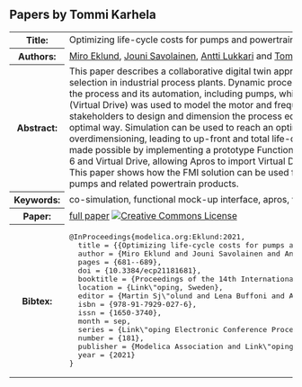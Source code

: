 ## Papers by Tommi Karhela
<table><tr><th>Title:</th>
<td>Optimizing life-cycle costs for pumps and powertrains using FMI co-simulation</td>
</tr>
<tr><th>Authors:</th>
<td>
<a href="/proceedings/authors/MiroEklund">Miro Eklund</a>, <a href="/proceedings/authors/JouniSavolainen">Jouni Savolainen</a>, <a href="/proceedings/authors/AnttiLukkari">Antti Lukkari</a> and <a href="/proceedings/authors/TommiKarhela">Tommi Karhela</a></td>
</tr>
<tr><th>Abstract:</th>
<td>This paper describes a collaborative digital twin approach
for equipment dimensioning and selection in
industrial process plants. Dynamic process simulator
(Apros) was used to model the process and its automation,
including pumps, while a product specific dynamic
simulator (Virtual Drive) was used to model the
motor and frequency converter. This approach allows
all stakeholders to design and dimension the process
equipment together in a holistic and energy optimal
way. Simulation can be used to reach an optimal equipment
solution that prevents overdimensioning, leading
to up-front and total life-cycle cost savings.
Co-simulation was made possible by implementing
a prototype Functional Mock-up Interface (FMI) for
both Apros 6 and Virtual Drive, allowing Apros to
import Virtual Drive as a Functional Mock-up Unit
(FMU). This paper shows how the FMI solution can be
used for finding energy optimal selections for pumps
and related powertrain products.</td></tr>
<tr><th>Keywords:</th>
<td>co-simulation, functional mock-up interface, apros, virtual drive, optimization</td></tr>
<tr><th>Paper:</th>
<td><a href="https://doi.org/10.3384/ecp21181681">full paper</a> <a rel="license" href="http://creativecommons.org/licenses/by/4.0/"><img alt="Creative Commons License" style="border-width:0" src="https://i.creativecommons.org/l/by/4.0/80x15.png" /></a></td>
</tr>
<tr><th>Bibtex:</th>
<td><pre>
@InProceedings{modelica.org:Eklund:2021,
  title = {{Optimizing life-cycle costs for pumps and powertrains using FMI co-simulation}},
  author = {Miro Eklund and Jouni Savolainen and Antti Lukkari and Tommi Karhela},
  pages = {681--689},
  doi = {10.3384/ecp21181681},
  booktitle = {Proceedings of the 14th International Modelica Conference},
  location = {Link\&quot;oping, Sweden},
  editor = {Martin Sj\&quot;olund and Lena Buffoni and Adrian Pop and Lennart Ochel},
  isbn = {978-91-7929-027-6},
  issn = {1650-3740},
  month = sep,
  series = {Link\&quot;oping Electronic Conference Proceedings},
  number = {181},
  publisher = {Modelica Association and Link\&quot;oping University Electronic Press},
  year = {2021}
}
</pre></td></tr>
</table><br>
